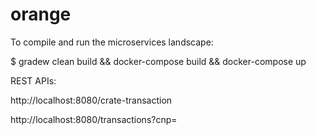 # orange

To compile and run the microservices landscape:

$ gradew clean build && docker-compose build && docker-compose up

REST APIs:

http://localhost:8080/crate-transaction

http://localhost:8080/transactions?cnp=
